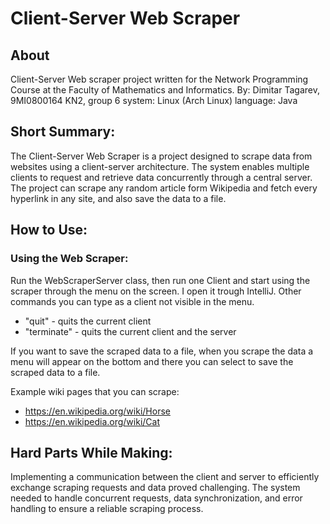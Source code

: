 # Client-Server Web Scraper

## About
Client-Server Web scraper project written for the Network Programming Course at the Faculty of Mathematics and Informatics.
By: Dimitar Tagarev, 9MI0800164 KN2, group 6
system: Linux (Arch Linux)
language: Java

## Short Summary:
The Client-Server Web Scraper is a project designed to scrape data from websites using a client-server architecture. 
The system enables multiple clients to request and retrieve data concurrently through a central server. 
The project can scrape any random article form Wikipedia and fetch every hyperlink in any site, and also save the data to a file.

## How to Use:

### Using the Web Scraper:
Run the WebScraperServer class, then run one Client and start using the scraper through the menu on the screen. I open it trough IntelliJ.
Other commands you can type as a client not visible in the menu. 
- "quit" - quits the current client
- "terminate" - quits the current client and the server

If you want to save the scraped data to a file, when you scrape the data a menu will appear 
on the bottom and there you can select to save the scraped data to a file.

Example wiki pages that you can scrape:
- https://en.wikipedia.org/wiki/Horse
- https://en.wikipedia.org/wiki/Cat

## Hard Parts While Making:
Implementing a communication between the client and server to efficiently exchange scraping requests and data proved challenging. The system needed to handle concurrent requests, data synchronization, and error handling to ensure a reliable scraping process.


